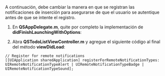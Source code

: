
A continuación, debe cambiar la manera en que se registran las notificaciones de inserción para asegurarse de que el usuario se autentique antes de que se intente el registro.

1. En **QSAppDelegate.m**, quite por completo la implementación de **didFinishLaunchingWithOptions**:

2. Abra **QSTodoListViewController.m** y agregue el siguiente código al final del método **viewDidLoad**:

```
// Register for remote notifications
[[UIApplication sharedApplication] registerForRemoteNotificationTypes:
UIRemoteNotificationTypeAlert | UIRemoteNotificationTypeBadge | UIRemoteNotificationTypeSound];
```

<!---HONumber=Oct15_HO3-->